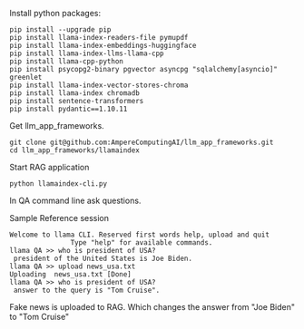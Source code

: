 Install python packages:

```
pip install --upgrade pip
pip install llama-index-readers-file pymupdf
pip install llama-index-embeddings-huggingface
pip install llama-index-llms-llama-cpp
pip install llama-cpp-python
pip install psycopg2-binary pgvector asyncpg "sqlalchemy[asyncio]" greenlet
pip install llama-index-vector-stores-chroma
pip install llama-index chromadb 
pip install sentence-transformers
pip install pydantic==1.10.11
```

Get llm_app_frameworks.
```
git clone git@github.com:AmpereComputingAI/llm_app_frameworks.git
cd llm_app_frameworks/llamaindex
```

Start RAG application
```
python llamaindex-cli.py
```

In QA command line ask questions.

Sample Reference session

```
Welcome to llama CLI. Reserved first words help, upload and quit
               Type "help" for available commands.
llama QA >> who is president of USA?
 president of the United States is Joe Biden.
llama QA >> upload news_usa.txt
Uploading  news_usa.txt [Done]
llama QA >> who is president of USA?
 answer to the query is "Tom Cruise".
```

Fake news is uploaded to RAG. Which changes the answer from "Joe Biden" to "Tom Cruise" 

